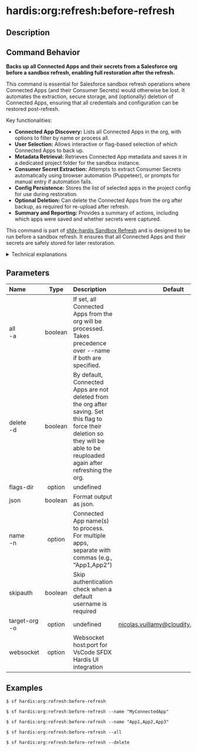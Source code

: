 <!-- This file has been generated with command 'sf hardis:doc:plugin:generate'. Please do not update it manually or it may be overwritten -->
# hardis:org:refresh:before-refresh

## Description


## Command Behavior

**Backs up all Connected Apps and their secrets from a Salesforce org before a sandbox refresh, enabling full restoration after the refresh.**

This command is essential for Salesforce sandbox refresh operations where Connected Apps (and their Consumer Secrets) would otherwise be lost. It automates the extraction, secure storage, and (optionally) deletion of Connected Apps, ensuring that all credentials and configuration can be restored post-refresh.

Key functionalities:

- **Connected App Discovery:** Lists all Connected Apps in the org, with options to filter by name or process all.
- **User Selection:** Allows interactive or flag-based selection of which Connected Apps to back up.
- **Metadata Retrieval:** Retrieves Connected App metadata and saves it in a dedicated project folder for the sandbox instance.
- **Consumer Secret Extraction:** Attempts to extract Consumer Secrets automatically using browser automation (Puppeteer), or prompts for manual entry if automation fails.
- **Config Persistence:** Stores the list of selected apps in the project config for use during restoration.
- **Optional Deletion:** Can delete the Connected Apps from the org after backup, as required for re-upload after refresh.
- **Summary and Reporting:** Provides a summary of actions, including which apps were saved and whether secrets were captured.

This command is part of [sfdx-hardis Sandbox Refresh](https://sfdx-hardis.cloudity.com/salesforce-sandbox-refresh/) and is designed to be run before a sandbox refresh. It ensures that all Connected Apps and their secrets are safely stored for later restoration.

<details markdown="1">
<summary>Technical explanations</summary>

- **Salesforce CLI Integration:** Uses `sf org list metadata` and other CLI commands to discover and retrieve Connected Apps.
- **Metadata Handling:** Saves Connected App XML files in a dedicated folder under `scripts / sandbox - refresh / <sandbox-folder > `.
- **Consumer Secret Handling:** Uses Puppeteer to automate browser login and extraction of Consumer Secrets, falling back to manual prompts if needed.
- **Config Management:** Updates `config /.sfdx - hardis.yml` with the list of selected apps for later use.
- **Deletion Logic:** Optionally deletes Connected Apps from the org (required for re-upload after refresh), with user confirmation unless running in CI or with `--delete ` flag.
- **Error Handling:** Provides detailed error messages and guidance if retrieval or extraction fails.

</details>


## Parameters

| Name              |  Type   | Description                                                                                                                                                                       |                Default                 | Required | Options |
|:------------------|:-------:|:----------------------------------------------------------------------------------------------------------------------------------------------------------------------------------|:--------------------------------------:|:--------:|:-------:|
| all<br/>-a        | boolean | If set, all Connected Apps from the org will be processed. Takes precedence over --name if both are specified.                                                                    |                                        |          |         |
| delete<br/>-d     | boolean | By default, Connected Apps are not deleted from the org after saving. Set this flag to force their deletion so they will be able to be reuploaded again after refreshing the org. |                                        |          |         |
| flags-dir         | option  | undefined                                                                                                                                                                         |                                        |          |         |
| json              | boolean | Format output as json.                                                                                                                                                            |                                        |          |         |
| name<br/>-n       | option  | Connected App name(s) to process. For multiple apps, separate with commas (e.g., "App1,App2")                                                                                     |                                        |          |         |
| skipauth          | boolean | Skip authentication check when a default username is required                                                                                                                     |                                        |          |         |
| target-org<br/>-o | option  | undefined                                                                                                                                                                         | nicolas.vuillamy@cloudity.com.playnico |          |         |
| websocket         | option  | Websocket host:port for VsCode SFDX Hardis UI integration                                                                                                                         |                                        |          |         |

## Examples

```shell
$ sf hardis:org:refresh:before-refresh
```

```shell
$ sf hardis:org:refresh:before-refresh --name "MyConnectedApp"
```

```shell
$ sf hardis:org:refresh:before-refresh --name "App1,App2,App3"
```

```shell
$ sf hardis:org:refresh:before-refresh --all
```

```shell
$ sf hardis:org:refresh:before-refresh --delete
```


